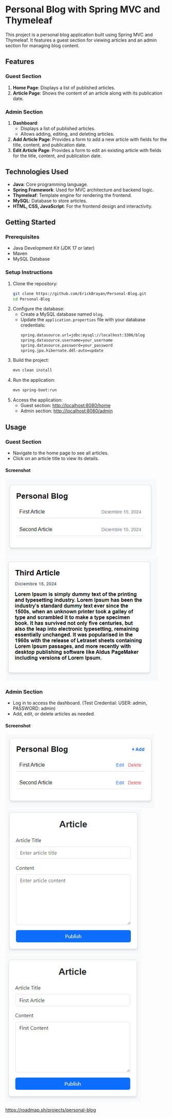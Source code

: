 # Personal Blog with Spring MVC and Thymeleaf

This project is a personal blog application built using Spring MVC and Thymeleaf. It features a guest section for viewing articles and an admin section for managing blog content.

## Features

### Guest Section
1. **Home Page**: Displays a list of published articles.
2. **Article Page**: Shows the content of an article along with its publication date.

### Admin Section
1. **Dashboard**:
    - Displays a list of published articles.
    - Allows adding, editing, and deleting articles.
2. **Add Article Page**: Provides a form to add a new article with fields for the title, content, and publication date.
3. **Edit Article Page**: Provides a form to edit an existing article with fields for the title, content, and publication date.

## Technologies Used
- **Java**: Core programming language.
- **Spring Framework**: Used for MVC architecture and backend logic.
- **Thymeleaf**: Template engine for rendering the frontend.
- **MySQL**: Database to store articles.
- **HTML, CSS, JavaScript**: For the frontend design and interactivity.

## Getting Started

### Prerequisites
- Java Development Kit (JDK 17 or later)
- Maven
- MySQL Database

### Setup Instructions
1. Clone the repository:
   ```bash
   git clone https://github.com/ErickBrayan/Personal-Blog.git
   cd Personal-Blog
   ```
2. Configure the database:
    - Create a MySQL database named `blog`.
    - Update the `application.properties` file with your database credentials:
      ```properties
      spring.datasource.url=jdbc:mysql://localhost:3306/blog
      spring.datasource.username=your_username
      spring.datasource.password=your_password
      spring.jpa.hibernate.ddl-auto=update
      ```
3. Build the project:
   ```bash
   mvn clean install
   ```
4. Run the application:
   ```bash
   mvn spring-boot:run
   ```
5. Access the application:
    - Guest section: [http://localhost:8080/home](http://localhost:8080/home)
    - Admin section: [http://localhost:8080/admin](http://localhost:8080/admin)

## Usage

### Guest Section
- Navigate to the home page to see all articles.
- Click on an article title to view its details.

#### Screenshot
![Vista de la aplicación](src/main/resources/screenshot/home.png "")
![Vista de la aplicación](src/main/resources/screenshot/article.png "")

### Admin Section
- Log in to access the dashboard. (Test Credential: USER: admin, PASSWORD: admin)
- Add, edit, or delete articles as needed.


#### Screenshot
![Vista de la aplicación](src/main/resources/screenshot/admin.png "")
![Vista de la aplicación](src/main/resources/screenshot/new.png "")
![Vista de la aplicación](src/main/resources/screenshot/edit.png "")


https://roadmap.sh/projects/personal-blog 
